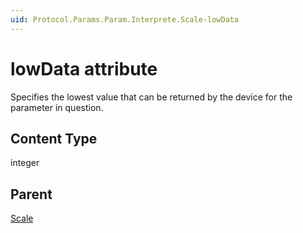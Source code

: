 ```yaml
---
uid: Protocol.Params.Param.Interprete.Scale-lowData
---
```


# lowData attribute

Specifies the lowest value that can be returned by the device for the parameter in question.

## Content Type

integer

## Parent

[Scale](xref:Protocol.Params.Param.Interprete.Scale)
